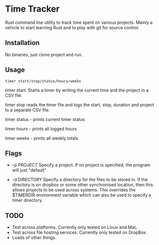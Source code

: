 # Time Tracker
Rust command line utility to track time spent on various projects. Mainly a vehicle to start learning Rust and to play with git for source control.
## Installation
No binaries, just clone project and run.
## Usage
```
timer start/stop/status/hours/weeks
```
timer start. Starts a timer by writing the current time and the project in a CSV file.

timer stop reads the timer file and logs the start, stop, duration and project to a separate CSV file. 

timer status - prints current timer status

timer hours - prints all logged hours

timer weeks - prints all weekly totals

## Flags
 - -p PROJECT Specify a project. If no project is specified, the program will just "default"

 - -d DIRECTORY Specify a directory for the files to be stored in. If the directory is on dropbox or some other synchronised location, then this allows projects to be used across systems. This overrides the $TIMERDIR environment variable which can also be used to specify a timer directory.

## TODO
 - Test across platforms. Currently only tested on Linux and Mac.
 - Test across file hosting services. Currently only tested on DropBox.
 - Loads of other things.

